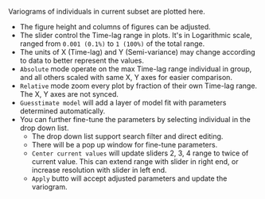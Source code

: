 Variograms of individuals in current subset are plotted here.

- The figure height and columns of figures can be adjusted.
- The slider control the Time-lag range in plots. It's in Logarithmic scale, ranged from `0.001 (0.1%)` to `1 (100%)` of the total range.
- The units of X (Time-lag) and Y (Semi-variance) may change according to data to better represent the values.
- `Absolute` mode operate on the max Time-lag range individual in group, and all others scaled with same X, Y axes for easier comparison.
- `Relative` mode zoom every plot by fraction of their own Time-lag range. The X, Y axes are not synced.
- `Guesstimate model` will add a layer of model fit with parameters determined automatically.
- You can further fine-tune the parameters by selecting individual in the drop down list.
    - The drop down list support search filter and direct editing.
    - There will be a pop up window for fine-tune parameters.
    - `Center current values` will update sliders 2, 3, 4 range to twice of current value. This can extend range with slider in right end, or increase resolution with slider in left end.
    - `Apply` butto will accept adjusted parameters and update the variogram.
